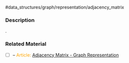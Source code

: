 #data_structures/graph/representation/adjacency_matrix

### Description

.
### Related Material

- [ ] – <font color="orange"> Article: </font>[Adjacency Matrix - Graph Representation](https://www.programiz.com/dsa/graph-adjacency-matrix)
